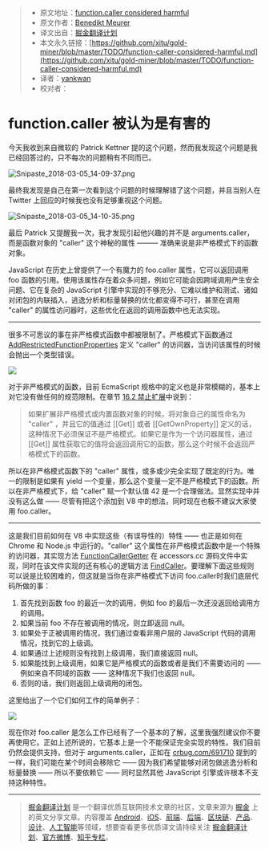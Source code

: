 > * 原文地址：[function.caller considered harmful](https://medium.com/@bmeurer/function-caller-considered-harmful-45f06916c907)
> * 原文作者：[Benedikt Meurer](https://medium.com/@bmeurer?source=post_header_lockup)
> * 译文出自：[掘金翻译计划](https://github.com/xitu/gold-miner)
> * 本文永久链接：[https://github.com/xitu/gold-miner/blob/master/TODO/function-caller-considered-harmful.md](https://github.com/xitu/gold-miner/blob/master/TODO/function-caller-considered-harmful.md)
> * 译者：[yankwan](https://github.com/yankwan)
> * 校对者：

# function.caller 被认为是有害的

今天我收到来自微软的 Patrick Kettner 提的这个问题，然而我发现这个问题是我已经回答过的，只不每次的问题稍有不同而已。

![Snipaste_2018-03-05_14-09-37.png](https://i.loli.net/2018/03/05/5a9cdf3029af2.png)

最终我发现是自己在第一次看到这个问题的时候理解错了这个问题，并且当别人在 Twitter 上回应的时候我也没有足够重视这个问题。

![Snipaste_2018-03-05_14-10-35.png](https://i.loli.net/2018/03/05/5a9cdf5faff49.png)

最后 Patrick 又提醒我一次，我才发现引起他兴趣的并不是 arguments.caller，而是函数对象的 "caller" 这个神秘的属性 ——— 准确来说是非严格模式下的函数对象。

JavaScript 在历史上曾提供了一个有魔力的 foo.caller 属性，它可以返回调用 foo 函数的引用。使用该属性存在着众多问题，例如它可能会因跨域调用产生安全问题、它在复杂的 JavaScript 引擎中实现的不够充分、它难以维护和测试、诸如对闭包的内联插入，逃逸分析和标量替换的优化都变得不可行，甚至在调用 "caller" 的属性访问器时，这些优化在返回的调用函数中也无法实现。

* * *

很多不可思议的事在非严格模式函数中都被限制了。严格模式下函数通过 [AddRestrictedFunctionProperties](https://tc39.github.io/ecma262/#sec-addrestrictedfunctionproperties) 定义 "caller" 的访问器，当访问该属性的时候会抛出一个类型错误。

![](https://cdn-images-1.medium.com/max/800/1*c_2sPWSdvAKKPq1Lz9BD7A.png)

对于非严格模式的函数，目前 EcmaScript 规格中的定义也是非常模糊的，基本上对它没有做任何的规范限制。在章节 [16.2 禁止扩展](https://tc39.github.io/ecma262/#sec-forbidden-extensions)中说到：

> 如果扩展非严格模式或内置函数对象的时候，将对象自己的属性命名为 "caller" ，并且它的值通过 [[Get]] 或者 [[GetOwnProperty]] 定义的话，这种情况下必须保证不是严格模式。如果它是作为一个访问器属性，通过 [[Get]] 属性获取它的值将会返回调用它的函数，那么这个时候不会返回严格模式下的函数。

所以在非严格模式函数下的 "caller" 属性，或多或少完全实现了既定的行为。唯一的限制是如果有 yield 一个变量，那么这个变量一定不是严格模式下的函数。所以在非严格模式下，给 "caller" 赋一个默认值 42 是一个合理做法。显然实现中并没有这么做 —— 尽管有把这个添加到 V8 中的想法，同时现在也极不建议大家使用 foo.caller。

* * *

这是我们目前如何在 V8 中实现这些（有误导性的）特性 —— 也正是如何在 Chrome 和 Node.js 中运行的。"caller" 这个属性在非严格模式函数中是一个特殊的访问器，其实现方法 [FunctionCallerGetter](https://cs.chromium.org/chromium/src/v8/src/accessors.cc?type=cs&l=1044) 在 accessors.cc 源码文件中实现，同时在该文件实现的还有核心的逻辑方法 [FindCaller](https://cs.chromium.org/chromium/src/v8/src/accessors.cc?type=cs&l=1000)。要理解下面这些规则可以说是比较困难的，但这就是当你在非严格模式下访问 foo.caller时我们底层代码所做的事： 

1.  首先找到函数 foo 的最近一次的调用，例如 foo 的最后一次还没返回给调用方的调用。
2.  如果当前 foo 不存在被调用的情况，则立即返回 null。
3.  如果处于正被调用的情况，我们通过查看非用户层的 JavaScript 代码的调用情况，找到它的上级调。
4.  如果通过上述规则没有找到上级调用，我们直接返回 null。
5.  如果能找到上级调用，如果它是严格模式的函数或者是我们不需要访问的 ——  例如来自不同域的函数 —— 这种情况下我们也返回 null。
6.  否则的话，我们则返回上级调用的闭包。

这里给出了一个它们如何工作的简单例子：

![](https://cdn-images-1.medium.com/max/800/1*ulOC-6Xuiy9FGDKk19ge0A.png)

现在你对 foo.caller 是怎么工作已经有了一个基本的了解，这里我强烈建议你不要再使用它。正如上述所说的，它基本上是一个不能保证完全实现的特性。我们目前仍然会提供支持，但对于 arguments.caller，正如在 [crbug.com/691710](https://bugs.chromium.org/p/chromium/issues/detail?id=691710) 提到的一样，我们可能在某个时间会移除它 —— 因为我们希望能够对闭包做逃逸分析和标量替换 —— 所以不要依赖它 —— 同时显然其他 JavaScript 引擎或许根本不支持这种特性。

---

> [掘金翻译计划](https://github.com/xitu/gold-miner) 是一个翻译优质互联网技术文章的社区，文章来源为 [掘金](https://juejin.im) 上的英文分享文章。内容覆盖 [Android](https://github.com/xitu/gold-miner#android)、[iOS](https://github.com/xitu/gold-miner#ios)、[前端](https://github.com/xitu/gold-miner#前端)、[后端](https://github.com/xitu/gold-miner#后端)、[区块链](https://github.com/xitu/gold-miner#区块链)、[产品](https://github.com/xitu/gold-miner#产品)、[设计](https://github.com/xitu/gold-miner#设计)、[人工智能](https://github.com/xitu/gold-miner#人工智能)等领域，想要查看更多优质译文请持续关注 [掘金翻译计划](https://github.com/xitu/gold-miner)、[官方微博](http://weibo.com/juejinfanyi)、[知乎专栏](https://zhuanlan.zhihu.com/juejinfanyi)。
